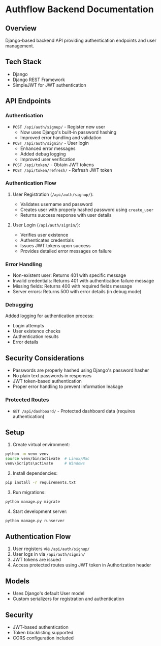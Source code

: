 # Authflow Backend Documentation

## Overview
Django-based backend API providing authentication endpoints and user management.

## Tech Stack
- Django
- Django REST Framework
- SimpleJWT for JWT authentication

## API Endpoints

### Authentication
- `POST /api/auth/signup/` - Register new user
  - Now uses Django's built-in password hashing
  - Improved error handling and validation
- `POST /api/auth/signin/` - User login
  - Enhanced error messages
  - Added debug logging
  - Improved user verification
- `POST /api/token/` - Obtain JWT tokens
- `POST /api/token/refresh/` - Refresh JWT token

### Authentication Flow
1. User Registration (`/api/auth/signup/`):
   - Validates username and password
   - Creates user with properly hashed password using `create_user`
   - Returns success response with user details

2. User Login (`/api/auth/signin/`):
   - Verifies user existence
   - Authenticates credentials
   - Issues JWT tokens upon success
   - Provides detailed error messages on failure

### Error Handling
- Non-existent user: Returns 401 with specific message
- Invalid credentials: Returns 401 with authentication failure message
- Missing fields: Returns 400 with required fields message
- Server errors: Returns 500 with error details (in debug mode)

### Debugging
Added logging for authentication process:
- Login attempts
- User existence checks
- Authentication results
- Error details

## Security Considerations
- Passwords are properly hashed using Django's password hasher
- No plain text passwords in responses
- JWT token-based authentication
- Proper error handling to prevent information leakage

### Protected Routes
- `GET /api/dashboard/` - Protected dashboard data (requires authentication)

## Setup

1. Create virtual environment:
```bash
python -m venv venv
source venv/bin/activate  # Linux/Mac
venv\Scripts\activate     # Windows
```

2. Install dependencies:
```bash
pip install -r requirements.txt
```

3. Run migrations:
```bash
python manage.py migrate
```

4. Start development server:
```bash
python manage.py runserver
```

## Authentication Flow
1. User registers via `/api/auth/signup/`
2. User logs in via `/api/auth/signin/`
3. JWT tokens are issued
4. Access protected routes using JWT token in Authorization header

## Models
- Uses Django's default User model
- Custom serializers for registration and authentication

## Security
- JWT-based authentication
- Token blacklisting supported
- CORS configuration included
